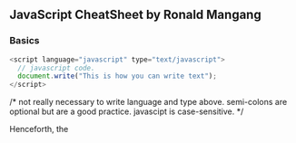 ## JavaScript CheatSheet by Ronald Mangang

### Basics

```js
<script language="javascript" type="text/javascript">
  // javascript code.
  document.write("This is how you can write text");
</script>
  ```

/* not really necessary to write language and type above.
   semi-colons are optional but are a good practice.
   javascipt is case-sensitive.
*/

Henceforth, the <script> tags are omitted.

### Variables & data types

```js
  var num; // declaration
  num = 5; // assignment
  typeof(num) // returns its datatype
```

/* variables have to be declared before used, but can hold
   any data type, such as numbers, strings, booleans, etc.
*/
  
Variables can be local or global. Local variables override global variables with the same name.

### Operators

```js
  // arithmetic
  var a = 50, b = 100;
  a + b; // addition
  a - b; // subtraction
  a * b; // multiplication
  a / b; // division
  a % b; // modulus
  a++;  // increment
  b++;  // decrement

  // comparison
  var a = 50, b = 100;
  a == b; // equal
  a != b; // not equal
  a > b; // greater than
  a < b; // less than
  a >= b; // greater than or equal to
  a <= b; // less than or equal to
        
  // logical
  var a = 1, b = 0;
  a && b; // logical AND
  a || b; // logical OR
  !a; // logical NOT
  
  // bitwise
  var a = 5, b = 7;
  a & b; // bitwise AND
  a | b; // bitwise OR
  a ^ b; // bitwise XOR
  ~a; // bitwise NOT
  a << 1; // left shift
  a >> 1; // right shift
  a >>> 1; // right shift with zero
  
  // assignment
  var a = 5;
  a += 5; // add and assign
  a -= 5; // subtract and assign
  a *= 5; // multiply and assign
  a /= 5; // divide and assign
  a %= 5; // modulus and assign
  // the same logic applies to bitwise operators as well.
  
  // conditional
  var x = (condition) ? this_value_if_true : else_this_value ;
  ```

### Flow of control
  (almost copy-paste from C/C++ syntax)

  if, if else, if else if constructs
  
```js
  if (condition) {
    do_this;
  }

  if (condition) {
    do_this;
  } else {
    do_this;
  }

  if (condition) {
    do_this;
  } else if (condition) {
    do_this;
  } else {
    do_this;
  }
  ```

  switch statements
```js
  switch (expression) {
    case value_1:
      do_this;
      break;
    case value_2:
      do_this;
      break;
    default:
      do_this;
  }
  ```

  loops
```js
  while (condition) {
    do_this;
  }

  do {
    do_this;
  } while (condition);

  for (init; condition; update) {
    do_this;
  }

  for (x in object) {
    do_this; // repeat for each element/property in the object
  }
  ```

  loop control
```js
  break; // terminate the current loop
  continue; // skip to the next iteration
  
  // one can also use labels
  
  outer: // a label
  for (var i = 0; i < 10; i++) {
    do_this;
    inner: // another label
    for (var j = 0; j < 10; j++) {
      do_this;
      if (condition) break inner; // same as break;
      if (condition) break outer;
      if (condition) continue inner; // same as continue;
      if (condition) continue outer;
      }
  }
  ```
  
### Functions
  
```js
  function fname(parameters) {
    do_this;
    return value;
  }
  ```
  
In HTML, the above function can be called as
```html
  <input type="button" onclick="fname" value="Click here">
  ```
  
  
